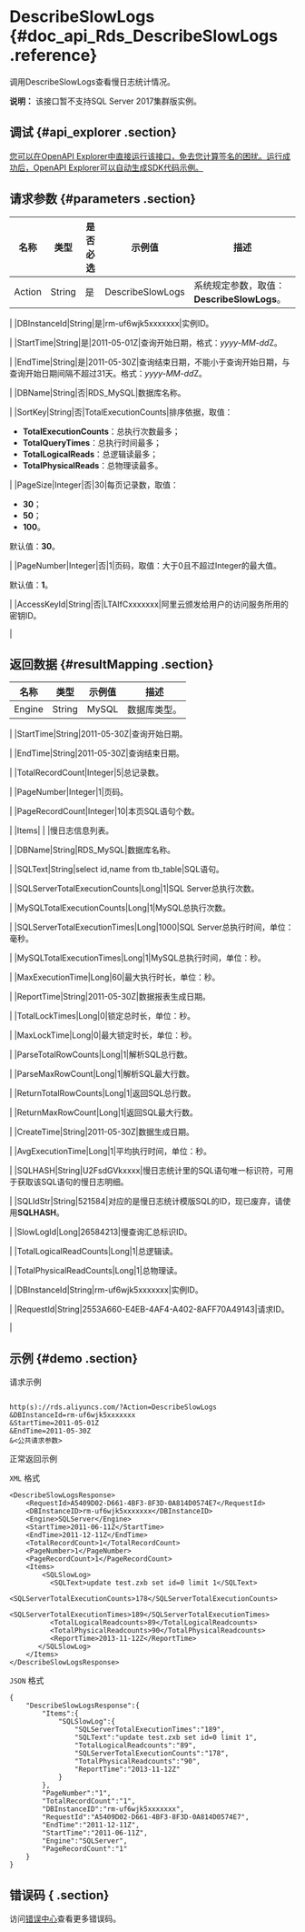 # DescribeSlowLogs {#doc_api_Rds_DescribeSlowLogs .reference}

调用DescribeSlowLogs查看慢日志统计情况。

**说明：** 该接口暂不支持SQL Server 2017集群版实例。

## 调试 {#api_explorer .section}

[您可以在OpenAPI Explorer中直接运行该接口，免去您计算签名的困扰。运行成功后，OpenAPI Explorer可以自动生成SDK代码示例。](https://api.aliyun.com/#product=Rds&api=DescribeSlowLogs&type=RPC&version=2014-08-15)

## 请求参数 {#parameters .section}

|名称|类型|是否必选|示例值|描述|
|--|--|----|---|--|
|Action|String|是|DescribeSlowLogs|系统规定参数，取值：**DescribeSlowLogs**。

 |
|DBInstanceId|String|是|rm-uf6wjk5xxxxxxx|实例ID。

 |
|StartTime|String|是|2011-05-01Z|查询开始日期，格式：*yyyy-MM-dd*Z。

 |
|EndTime|String|是|2011-05-30Z|查询结束日期，不能小于查询开始日期，与查询开始日期间隔不超过31天。格式：*yyyy-MM-dd*Z。

 |
|DBName|String|否|RDS\_MySQL|数据库名称。

 |
|SortKey|String|否|TotalExecutionCounts|排序依据，取值：

 -   **TotalExecutionCounts**：总执行次数最多；
-   **TotalQueryTimes**：总执行时间最多；
-   **TotalLogicalReads**：总逻辑读最多；
-   **TotalPhysicalReads**：总物理读最多。

 |
|PageSize|Integer|否|30|每页记录数，取值：

 -   **30**；
-   **50**；
-   **100**。

 默认值：**30**。

 |
|PageNumber|Integer|否|1|页码，取值：大于0且不超过Integer的最大值。

 默认值：**1**。

 |
|AccessKeyId|String|否|LTAIfCxxxxxxx|阿里云颁发给用户的访问服务所用的密钥ID。

 |

## 返回数据 {#resultMapping .section}

|名称|类型|示例值|描述|
|--|--|---|--|
|Engine|String|MySQL|数据库类型。

 |
|StartTime|String|2011-05-30Z|查询开始日期。

 |
|EndTime|String|2011-05-30Z|查询结束日期。

 |
|TotalRecordCount|Integer|5|总记录数。

 |
|PageNumber|Integer|1|页码。

 |
|PageRecordCount|Integer|10|本页SQL语句个数。

 |
|Items| | |慢日志信息列表。

 |
|DBName|String|RDS\_MySQL|数据库名称。

 |
|SQLText|String|select id,name from tb\_table|SQL语句。

 |
|SQLServerTotalExecutionCounts|Long|1|SQL Server总执行次数。

 |
|MySQLTotalExecutionCounts|Long|1|MySQL总执行次数。

 |
|SQLServerTotalExecutionTimes|Long|1000|SQL Server总执行时间，单位：毫秒。

 |
|MySQLTotalExecutionTimes|Long|1|MySQL总执行时间，单位：秒。

 |
|MaxExecutionTime|Long|60|最大执行时长，单位：秒。

 |
|ReportTime|String|2011-05-30Z|数据报表生成日期。

 |
|TotalLockTimes|Long|0|锁定总时长，单位：秒。

 |
|MaxLockTime|Long|0|最大锁定时长，单位：秒。

 |
|ParseTotalRowCounts|Long|1|解析SQL总行数。

 |
|ParseMaxRowCount|Long|1|解析SQL最大行数。

 |
|ReturnTotalRowCounts|Long|1|返回SQL总行数。

 |
|ReturnMaxRowCount|Long|1|返回SQL最大行数。

 |
|CreateTime|String|2011-05-30Z|数据生成日期。

 |
|AvgExecutionTime|Long|1|平均执行时间，单位：秒。

 |
|SQLHASH|String|U2FsdGVkxxxx|慢日志统计里的SQL语句唯一标识符，可用于获取该SQL语句的慢日志明细。

 |
|SQLIdStr|String|521584|对应的是慢日志统计模版SQL的ID，现已废弃，请使用**SQLHASH**。

 |
|SlowLogId|Long|26584213|慢查询汇总标识ID。

 |
|TotalLogicalReadCounts|Long|1|总逻辑读。

 |
|TotalPhysicalReadCounts|Long|1|总物理读。

 |
|DBInstanceId|String|rm-uf6wjk5xxxxxxx|实例ID。

 |
|RequestId|String|2553A660-E4EB-4AF4-A402-8AFF70A49143|请求ID。

 |

## 示例 {#demo .section}

请求示例

``` {#request_demo}

http(s)://rds.aliyuncs.com/?Action=DescribeSlowLogs
&DBInstanceId=rm-uf6wjk5xxxxxxx
&StartTime=2011-05-01Z
&EndTime=2011-05-30Z
&<公共请求参数>

```

正常返回示例

`XML` 格式

``` {#xml_return_success_demo}
<DescribeSlowLogsResponse> 
    <RequestId>A5409D02-D661-4BF3-8F3D-0A814D0574E7</RequestId>
    <DBInstanceID>rm-uf6wjk5xxxxxxx</DBInstanceID> 
    <Engine>SQLServer</Engine>
    <StartTime>2011-06-11Z</StartTime> 
    <EndTime>2011-12-11Z</EndTime> 
    <TotalRecordCount>1</TotalRecordCount>
    <PageNumber>1</PageNumber>
    <PageRecordCount>1</PageRecordCount>
    <Items>
        <SQLSlowLog>
          <SQLText>update test.zxb set id=0 limit 1</SQLText>
          <SQLServerTotalExecutionCounts>178</SQLServerTotalExecutionCounts>
          <SQLServerTotalExecutionTimes>189</SQLServerTotalExecutionTimes>
          <TotalLogicalReadcounts>89</TotalLogicalReadcounts>
          <TotalPhysicalReadcounts>90</TotalPhysicalReadcounts>
          <ReportTime>2013-11-12Z</ReportTime>
       </SQLSlowLog>
    </Items>
</DescribeSlowLogsResponse>
```

`JSON` 格式

``` {#json_return_success_demo}
{
	"DescribeSlowLogsResponse":{
		"Items":{
			"SQLSlowLog":{
				"SQLServerTotalExecutionTimes":"189",
				"SQLText":"update test.zxb set id=0 limit 1",
				"TotalLogicalReadcounts":"89",
				"SQLServerTotalExecutionCounts":"178",
				"TotalPhysicalReadcounts":"90",
				"ReportTime":"2013-11-12Z"
			}
		},
		"PageNumber":"1",
		"TotalRecordCount":"1",
		"DBInstanceID":"rm-uf6wjk5xxxxxxx",
		"RequestId":"A5409D02-D661-4BF3-8F3D-0A814D0574E7",
		"EndTime":"2011-12-11Z",
		"StartTime":"2011-06-11Z",
		"Engine":"SQLServer",
		"PageRecordCount":"1"
	}
}
```

## 错误码 { .section}

访问[错误中心](https://error-center.aliyun.com/status/product/Rds)查看更多错误码。

